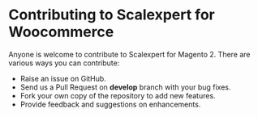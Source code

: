 # Contributing to Scalexpert for Woocommerce

Anyone is welcome to contribute to Scalexpert for Magento 2. There are various ways you can contribute:

- Raise an issue on GitHub.
- Send us a Pull Request on **develop** branch with your bug fixes.
- Fork your own copy of the repository to add new features.
- Provide feedback and suggestions on enhancements.